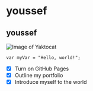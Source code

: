 # youssef
## youssef

![Image of Yaktocat](https://octodex.github.com/images/yaktocat.png)

```
var myVar = "Hello, world!";
```
- [x] Turn on GitHub Pages
- [x] Outline my portfolio
- [x] Introduce myself to the world
